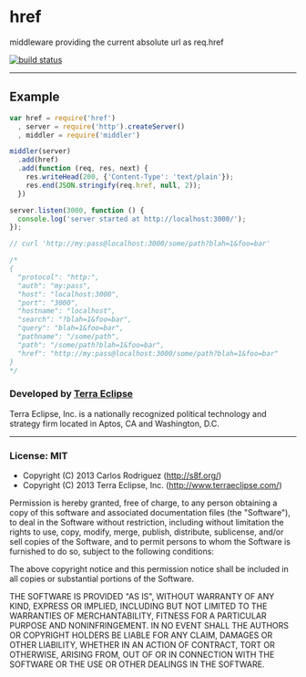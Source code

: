 href
====

middleware providing the current absolute url as req.href

[![build status](https://secure.travis-ci.org/carlos8f/href.png)](http://travis-ci.org/carlos8f/href)

- - -

## Example

```js
var href = require('href')
  , server = require('http').createServer()
  , middler = require('middler')

middler(server)
  .add(href)
  .add(function (req, res, next) {
    res.writeHead(200, {'Content-Type': 'text/plain'});
    res.end(JSON.stringify(req.href, null, 2));
  })

server.listen(3000, function () {
  console.log('server started at http://localhost:3000/');
});

// curl 'http://my:pass@localhost:3000/some/path?blah=1&foo=bar'

/*
{
  "protocol": "http:",
  "auth": "my:pass",
  "host": "localhost:3000",
  "port": "3000",
  "hostname": "localhost",
  "search": "?blah=1&foo=bar",
  "query": "blah=1&foo=bar",
  "pathname": "/some/path",
  "path": "/some/path?blah=1&foo=bar",
  "href": "http://my:pass@localhost:3000/some/path?blah=1&foo=bar"
}
*/
```

### Developed by [Terra Eclipse](http://www.terraeclipse.com)
Terra Eclipse, Inc. is a nationally recognized political technology and
strategy firm located in Aptos, CA and Washington, D.C.

- - -

### License: MIT

- Copyright (C) 2013 Carlos Rodriguez (http://s8f.org/)
- Copyright (C) 2013 Terra Eclipse, Inc. (http://www.terraeclipse.com/)

Permission is hereby granted, free of charge, to any person obtaining a copy
of this software and associated documentation files (the &quot;Software&quot;), to deal
in the Software without restriction, including without limitation the rights
to use, copy, modify, merge, publish, distribute, sublicense, and/or sell
copies of the Software, and to permit persons to whom the Software is furnished
to do so, subject to the following conditions:

The above copyright notice and this permission notice shall be included in
all copies or substantial portions of the Software.

THE SOFTWARE IS PROVIDED &quot;AS IS&quot;, WITHOUT WARRANTY OF ANY KIND, EXPRESS OR
IMPLIED, INCLUDING BUT NOT LIMITED TO THE WARRANTIES OF MERCHANTABILITY,
FITNESS FOR A PARTICULAR PURPOSE AND NONINFRINGEMENT. IN NO EVENT SHALL THE
AUTHORS OR COPYRIGHT HOLDERS BE LIABLE FOR ANY CLAIM, DAMAGES OR OTHER
LIABILITY, WHETHER IN AN ACTION OF CONTRACT, TORT OR OTHERWISE, ARISING FROM,
OUT OF OR IN CONNECTION WITH THE SOFTWARE OR THE USE OR OTHER DEALINGS IN THE
SOFTWARE.
